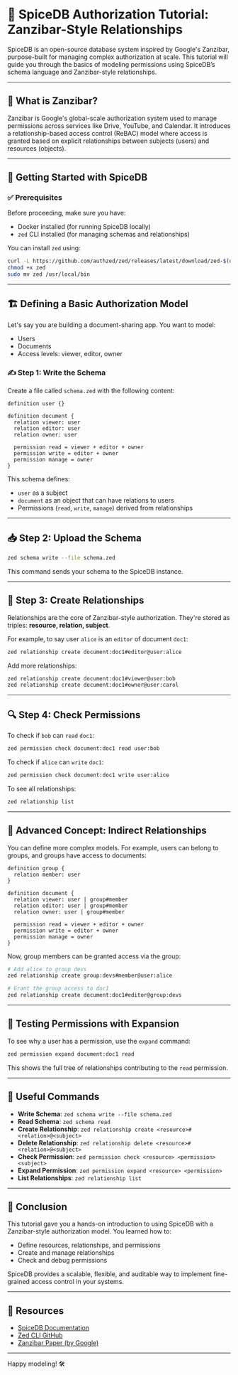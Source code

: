 # 📘 SpiceDB Authorization Tutorial: Zanzibar-Style Relationships

SpiceDB is an open-source database system inspired by Google's Zanzibar, purpose-built for managing complex authorization at scale. This tutorial will guide you through the basics of modeling permissions using SpiceDB’s schema language and Zanzibar-style relationships.

---

## 🧠 What is Zanzibar?

Zanzibar is Google's global-scale authorization system used to manage permissions across services like Drive, YouTube, and Calendar. It introduces a relationship-based access control (ReBAC) model where access is granted based on explicit relationships between subjects (users) and resources (objects).

---

## 🚀 Getting Started with SpiceDB

### ✅ Prerequisites

Before proceeding, make sure you have:

- Docker installed (for running SpiceDB locally)
- `zed` CLI installed (for managing schemas and relationships)

You can install `zed` using:

```bash
curl -L https://github.com/authzed/zed/releases/latest/download/zed-$(uname -s)-$(uname -m) -o zed
chmod +x zed
sudo mv zed /usr/local/bin
```

---

## 🏗️ Defining a Basic Authorization Model

Let's say you are building a document-sharing app. You want to model:

- Users
- Documents
- Access levels: viewer, editor, owner

### ✍️ Step 1: Write the Schema

Create a file called `schema.zed` with the following content:

```zed
definition user {}

definition document {
  relation viewer: user
  relation editor: user
  relation owner: user

  permission read = viewer + editor + owner
  permission write = editor + owner
  permission manage = owner
}
```

This schema defines:

- `user` as a subject
- `document` as an object that can have relations to users
- Permissions (`read`, `write`, `manage`) derived from relationships

---

## 📥 Step 2: Upload the Schema

```bash
zed schema write --file schema.zed
```

This command sends your schema to the SpiceDB instance.

---

## 🔗 Step 3: Create Relationships

Relationships are the core of Zanzibar-style authorization. They're stored as triples: **resource, relation, subject**.

For example, to say user `alice` is an `editor` of document `doc1`:

```bash
zed relationship create document:doc1#editor@user:alice
```

Add more relationships:

```bash
zed relationship create document:doc1#viewer@user:bob
zed relationship create document:doc1#owner@user:carol
```

---

## 🔍 Step 4: Check Permissions

To check if `bob` can `read` `doc1`:

```bash
zed permission check document:doc1 read user:bob
```

To check if `alice` can `write` `doc1`:

```bash
zed permission check document:doc1 write user:alice
```

To see all relationships:

```bash
zed relationship list
```

---

## 🧠 Advanced Concept: Indirect Relationships

You can define more complex models. For example, users can belong to groups, and groups have access to documents:

```zed
definition group {
  relation member: user
}

definition document {
  relation viewer: user | group#member
  relation editor: user | group#member
  relation owner: user | group#member

  permission read = viewer + editor + owner
  permission write = editor + owner
  permission manage = owner
}
```

Now, group members can be granted access via the group:

```bash
# Add alice to group devs
zed relationship create group:devs#member@user:alice

# Grant the group access to doc1
zed relationship create document:doc1#editor@group:devs
```

---

## 🧪 Testing Permissions with Expansion

To see why a user has a permission, use the `expand` command:

```bash
zed permission expand document:doc1 read
```

This shows the full tree of relationships contributing to the `read` permission.

---

## 🧰 Useful Commands

- **Write Schema**: `zed schema write --file schema.zed`
- **Read Schema**: `zed schema read`
- **Create Relationship**: `zed relationship create <resource>#<relation>@<subject>`
- **Delete Relationship**: `zed relationship delete <resource>#<relation>@<subject>`
- **Check Permission**: `zed permission check <resource> <permission> <subject>`
- **Expand Permission**: `zed permission expand <resource> <permission>`
- **List Relationships**: `zed relationship list`

---

## 🏁 Conclusion

This tutorial gave you a hands-on introduction to using SpiceDB with a Zanzibar-style authorization model. You learned how to:

- Define resources, relationships, and permissions
- Create and manage relationships
- Check and debug permissions

SpiceDB provides a scalable, flexible, and auditable way to implement fine-grained access control in your systems.

---

## 🔗 Resources

- [SpiceDB Documentation](https://authzed.com/docs/spicedb)
- [Zed CLI GitHub](https://github.com/authzed/zed)
- [Zanzibar Paper (by Google)](https://research.google/pubs/pub48190/)

---

Happy modeling! 🛠️